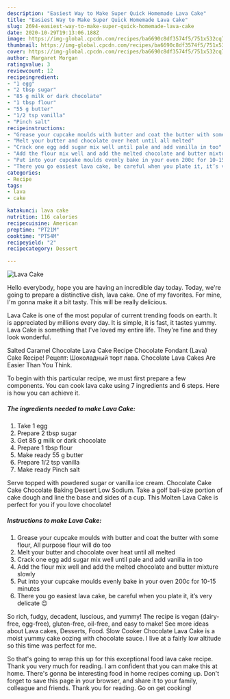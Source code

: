 ```yaml
---
description: "Easiest Way to Make Super Quick Homemade Lava Cake"
title: "Easiest Way to Make Super Quick Homemade Lava Cake"
slug: 2694-easiest-way-to-make-super-quick-homemade-lava-cake
date: 2020-10-29T19:13:06.188Z
image: https://img-global.cpcdn.com/recipes/ba6690c8df3574f5/751x532cq70/lava-cake-recipe-main-photo.jpg
thumbnail: https://img-global.cpcdn.com/recipes/ba6690c8df3574f5/751x532cq70/lava-cake-recipe-main-photo.jpg
cover: https://img-global.cpcdn.com/recipes/ba6690c8df3574f5/751x532cq70/lava-cake-recipe-main-photo.jpg
author: Margaret Morgan
ratingvalue: 3
reviewcount: 12
recipeingredient:
- "1 egg"
- "2 tbsp sugar"
- "85 g milk or dark chocolate"
- "1 tbsp flour"
- "55 g butter"
- "1/2 tsp vanilla"
- "Pinch salt"
recipeinstructions:
- "Grease your cupcake moulds with butter and coat the butter with some flour, All purpose flour will do too"
- "Melt your butter and chocolate over heat until all melted"
- "Crack one egg add sugar mix well until pale and add vanilla in too"
- "Add the flour mix well and add the melted chocolate and butter mixture slowly"
- "Put into your cupcake moulds evenly bake in your oven 200c for 10-15 minutes"
- "There you go easiest lava cake, be careful when you plate it, it’s very delicate 😉"
categories:
- Recipe
tags:
- lava
- cake

katakunci: lava cake 
nutrition: 116 calories
recipecuisine: American
preptime: "PT21M"
cooktime: "PT54M"
recipeyield: "2"
recipecategory: Dessert

---
```



![Lava Cake](https://img-global.cpcdn.com/recipes/ba6690c8df3574f5/751x532cq70/lava-cake-recipe-main-photo.jpg)

Hello everybody, hope you are having an incredible day today. Today, we're going to prepare a distinctive dish, lava cake. One of my favorites. For mine, I'm gonna make it a bit tasty. This will be really delicious.

Lava Cake is one of the most popular of current trending foods on earth. It is appreciated by millions every day. It is simple, it is fast, it tastes yummy. Lava Cake is something that I've loved my entire life. They're fine and they look wonderful.

Salted Caramel Chocolate Lava Cake Recipe Chocolate Fondant (Lava) Cake Recipe! Рецепт: Шоколадный торт лава. Chocolate Lava Cakes Are Easier Than You Think.


To begin with this particular recipe, we must first prepare a few components. You can cook lava cake using 7 ingredients and 6 steps. Here is how you can achieve it.

<!--inarticleads1-->

##### The ingredients needed to make Lava Cake:

1. Take 1 egg
1. Prepare 2 tbsp sugar
1. Get 85 g milk or dark chocolate
1. Prepare 1 tbsp flour
1. Make ready 55 g butter
1. Prepare 1/2 tsp vanilla
1. Make ready Pinch salt


Serve topped with powdered sugar or vanilla ice cream. Chocolate Cake Cake Chocolate Baking Dessert Low Sodium. Take a golf ball-size portion of cake dough and line the base and sides of a cup. This Molten Lava Cake is perfect for you if you love chocolate! 

<!--inarticleads2-->

##### Instructions to make Lava Cake:

1. Grease your cupcake moulds with butter and coat the butter with some flour, All purpose flour will do too
1. Melt your butter and chocolate over heat until all melted
1. Crack one egg add sugar mix well until pale and add vanilla in too
1. Add the flour mix well and add the melted chocolate and butter mixture slowly
1. Put into your cupcake moulds evenly bake in your oven 200c for 10-15 minutes
1. There you go easiest lava cake, be careful when you plate it, it’s very delicate 😉


So rich, fudgy, decadent, luscious, and yummy! The recipe is vegan (dairy-free, egg-free), gluten-free, oil-free, and easy to make! See more ideas about Lava cakes, Desserts, Food. Slow Cooker Chocolate Lava Cake is a moist yummy cake oozing with chocolate sauce. I live at a fairly low altitude so this time was perfect for me. 

So that's going to wrap this up for this exceptional food lava cake recipe. Thank you very much for reading. I am confident that you can make this at home. There's gonna be interesting food in home recipes coming up. Don't forget to save this page in your browser, and share it to your family, colleague and friends. Thank you for reading. Go on get cooking!
